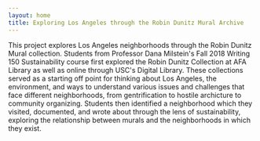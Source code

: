 ```yaml
---
layout: home
title: Exploring Los Angeles through the Robin Dunitz Mural Archive
---
```

This project explores Los Angeles neighborhoods through the Robin Dunitz Mural collection. Students from Professor Dana Milstein's Fall 2018 Writing 150 Sustainability course first explored the Robin Dunitz Collection at AFA Library as well as online through USC's Digital Library. These collections served as a starting off point for thinking about Los Angeles, the environment, and ways to understand various issues and challenges that face different neighborhoods, from gentrification to hostile archicture to community organizing. Students then identified a neighborhood which they visited, documented, and wrote about through the lens of sustainability, exploring the relationship between murals and the neighborhoods in which they exist. 



